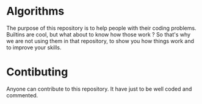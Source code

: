 # Algorithms
 
The purpose of this repository is to help people with their coding problems.
Builtins are cool, but what about to know how those work ? 
So that's why we are not using them in that repository, to show you how things work and to improve your skills.

# Contibuting

Anyone can contribute to this repository. It have just to be well coded and commented.
